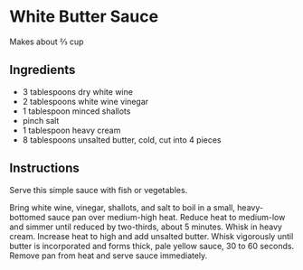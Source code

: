 # White Butter Sauce

Makes about ⅔ cup

## Ingredients

* 3 tablespoons dry white wine
* 2 tablespoons white wine vinegar
* 1 tablespoon minced shallots
* pinch salt
* 1 tablespoon heavy cream
* 8 tablespoons unsalted butter, cold, cut into 4 pieces

## Instructions

Serve this simple sauce with fish or vegetables.

Bring white wine, vinegar, shallots, and salt to boil in a small, heavy-bottomed sauce pan over medium-high heat. Reduce heat to medium-low and simmer until reduced by two-thirds, about 5 minutes. Whisk in heavy cream. Increase heat to high and add unsalted butter. Whisk vigorously until butter is incorporated and forms thick, pale yellow sauce, 30 to 60 seconds. Remove pan from heat and serve sauce immediately.
